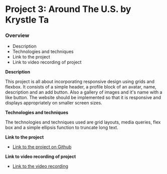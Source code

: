# Project 3: Around The U.S. by Krystle Ta

### Overview  

* Description 
* Technologies and techniques  
* Link to the project  
* Link to video recording of project
  
**Description**
  
This project is all about incorporating responsive design using grids and flexbox. It consists of a simple header, a profile block of an avatar, name, description and an add button. Also a gallery of images and it's name with a like button. The website should be implemented so that it is responsive and displays appropriately on smaller screen sizes.

**Technologies and  techniques**  
  
The technologies and techniques used are grid layouts, media queries, flex box and a simple ellipsis function to truncate long text.
  
**Link to the project**  
  
* [Link to the project on Github](https://krystleta.github.io/se_project_aroundtheus/index.html)  
  
**Link to video recording of project**  
  
* [Link to the video recording](https://drive.google.com/file/d/1nG-anMVI2TLUPzJTkif6o7Y67F6WP9oR/view?usp=sharing)  
  
